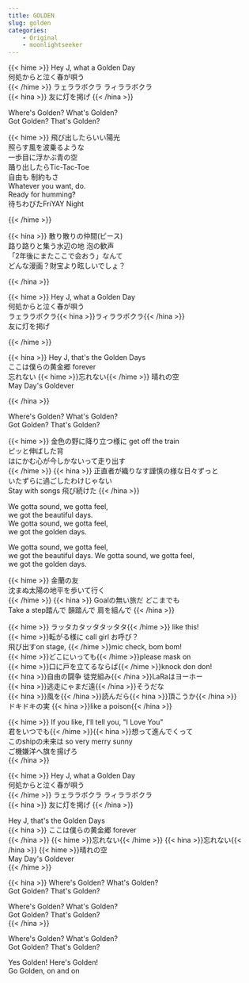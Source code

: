 ```yaml
---
title: GOLDEN
slug: golden
categories:
    - Original
    - moonlightseeker
---
```


{{< hime >}}
Hey J, what a Golden Day  
何処からと泣く春が唄う  
{{< /hime >}}
ラェララボクラ ラィララボクラ  
{{< hina >}}
友に灯を掲げ
{{< /hina >}}

Where's Golden? What's Golden?  
Got Golden? That's Golden?

{{< hime >}}
飛び出したらいい陽光  
照らす風を波乗るような  
一歩目に浮かぶ青の空  
踊り出したらTic-Tac-Toe  
自由も 制約もさ  
Whatever you want, do.  
Ready for humming?  
待ちわびたFriYAY Night  

{{< /hime >}}

{{< hina >}}
散り散りの仲間(ピース)  
路り路りと集う水辺の地 泡の歓声  
「2年後にまたここで会おう」なんて  
どんな漫画？財宝より眩しいでしょ？  

{{< /hina >}}

{{< hime >}}
Hey J, what a Golden Day  
何処からと泣く春が唄う  
ラェララボクラ{{< hina >}}ラィララボクラ{{< /hina >}}  
友に灯を掲げ

{{< /hime >}}

{{< hina >}}
Hey J, that's the Golden Days  
ここは僕らの黄金郷 forever  
忘れない {{< hime >}}忘れない{{< /hime >}} 晴れの空  
May Day's Goldever

{{< /hina >}}

Where's Golden? What's Golden?  
Got Golden? That's Golden?  

{{< hime >}}
金色の野に降り立つ様に get off the train  
ピッと伸ばした背  
はにかむ心が今しかないって走り出す  
{{< /hime >}}
{{< hina >}}
正直者が織りなす謹慎の様な日々ずっと  
いたずらに過ごしたわけじゃない  
Stay with songs 飛び続けた
{{< /hina >}}

We gotta sound, we gotta feel,  
we got the beautiful days.  
We gotta sound, we gotta feel,  
we got the golden days.  

We gotta sound, we gotta feel,  
we got the beautiful days.
We gotta sound, we gotta feel,  
we got the golden days.

{{< hime >}}
金蘭の友  
沈まぬ太陽の地平を歩いて行く  
{{< /hime >}}
{{< hina >}}
Goalの無い旅だ どこまでも  
Take a step踏んで 韻踏んで 肩を組んで
{{< /hina >}}

{{< hime >}}
ラッタカタッタタッタタ{{< /hime >}} like this!  
{{< hime >}}転がる様に call girl お呼び？  
飛び出すon stage, {{< /hime >}}mic check, bom bom!  
{{< hime >}}どこにいっても{{< /hime >}}please mask on  
{{< hime >}}口に戸を立てるならば{{< /hime >}}knock don don!  
{{< hina >}}自由の闘争 徒党組み{{< /hina >}}LaRaはヨーホー  
{{< hina >}}逃走にゃまだ遠{{< /hina >}}そうだな  
{{< hina >}}風を{{< /hina >}}読んだら{{< hina >}}頂こうか{{< /hina >}}  
ドキドキの実 {{< hina >}}like a poison{{< /hina >}}

{{< hime >}}
If you like, I'll tell you, "I Love You"  
君をいつでも{{< /hime >}}{{< hina >}}想って進んでくって  
このshipの未来は so very merry sunny  
ご機嫌洋へ旗を揚げろ  
{{< /hina >}}

{{< hime >}}
Hey J, what a Golden Day  
何処からと泣く春が唄う  
{{< /hime >}}
ラェララボクラ ラィララボクラ  
{{< hina >}}
友に灯を掲げ
{{< /hina >}}

Hey J, that's the Golden Days  
{{< hina >}}
ここは僕らの黄金郷 forever  
{{< /hina >}}
{{< hime >}}忘れない{{< /hime >}}
{{< hina >}}忘れない{{< /hina >}}
{{< hime >}}晴れの空  
May Day's Goldever  
{{< /hime >}}

{{< hina >}}
Where's Golden? What's Golden?  
Got Golden? That's Golden?  

Where's Golden? What's Golden?  
Got Golden? That's Golden?  
{{< /hina >}}

Where's Golden? What's Golden?  
Got Golden? That's Golden?

Yes Golden! Here's Golden!  
Go Golden, on and on